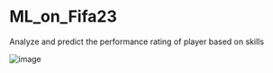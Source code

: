 # ML_on_Fifa23
Analyze and predict the performance rating of player based on skills

![image](https://user-images.githubusercontent.com/47523576/212555666-13f42cb9-2470-4bde-b5e6-1be2a8197d00.png)
